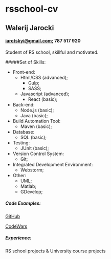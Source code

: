 # rsschool-cv
## Walerij Jarocki
#### iarotskyi@gmail.com; 787 517 920
Student of RS school, skillful and motivated.

#####Set of Skills:
* Front-end:
    * Html/CSS (advanced);
        * Gulp;
        * SASS;
    * Javascript (advanced);
        * React (basic);
* Back-end:
    * Node.js (basic);
    * Java (basic);
* Build Automation Tool:
    * Maven (basic);
* Database:
    * SQL (basic);
* Testing:
    * JUnit (basic);
* Version Control System:
    * Git;
* Integrated Development Environment:
    * Webstorm;
* Other:
    * UML;
    * Matlab;
    * GDevelop;
    
##### Code Examples:
[GitHub](https://github.com/Iarotskyi)

[CodeWars](https://www.codewars.com/users/Valero)

##### Experience:
RS school projects & University course projects

    


